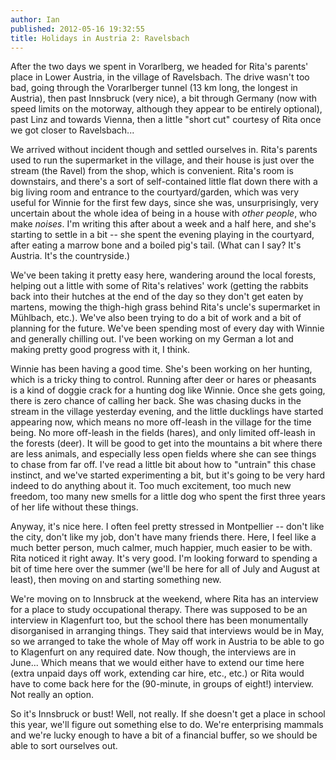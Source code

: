 ```yaml
---
author: Ian
published: 2012-05-16 19:32:55
title: Holidays in Austria 2: Ravelsbach
---
```

After the two days we spent in Vorarlberg, we headed for Rita's
parents' place in Lower Austria, in the village of Ravelsbach.  The
drive wasn't too bad, going through the Vorarlberger tunnel (13 km
long, the longest in Austria), then past Innsbruck (very nice), a bit
through Germany (now with speed limits on the motorway, although they
appear to be entirely optional), past Linz and towards Vienna, then a
little "short cut" courtesy of Rita once we got closer to
Ravelsbach...

We arrived without incident though and settled ourselves in.  Rita's
parents used to run the supermarket in the village, and their house is
just over the stream (the Ravel) from the shop, which is convenient.
Rita's room is downstairs, and there's a sort of self-contained little
flat down there with a big living room and entrance to the
courtyard/garden, which was very useful for Winnie for the first few
days, since she was, unsurprisingly, very uncertain about the whole
idea of being in a house with *other* *people*, who make *noises*.
I'm writing this after about a week and a half here, and she's
starting to settle in a bit -- she spent the evening playing in the
courtyard, after eating a marrow bone and a boiled pig's tail.  (What
can I say?  It's Austria.  It's the countryside.)

We've been taking it pretty easy here, wandering around the local
forests, helping out a little with some of Rita's relatives' work
(getting the rabbits back into their hutches at the end of the day so
they don't get eaten by martens, mowing the thigh-high grass behind
Rita's uncle's supermarket in Mühlbach, etc.).  We've also been trying
to do a bit of work and a bit of planning for the future.  We've been
spending most of every day with Winnie and generally chilling out.
I've been working on my German a lot and making pretty good progress
with it, I think.

Winnie has been having a good time.  She's been working on her
hunting, which is a tricky thing to control.  Running after deer or
hares or pheasants is a kind of doggie crack for a hunting dog like
Winnie.  Once she gets going, there is zero chance of calling her
back.  She was chasing ducks in the stream in the village yesterday
evening, and the little ducklings have started appearing now, which
means no more off-leash in the village for the time being.  No more
off-leash in the fields (hares), and only limited off-leash in the
forests (deer).  It will be good to get into the mountains a bit where
there are less animals, and especially less open fields where she can
see things to chase from far off.  I've read a little bit about how to
"untrain" this chase instinct, and we've started experimenting a bit,
but it's going to be very hard indeed to do anything about it.  Too
much excitement, too much new freedom, too many new smells for a
little dog who spent the first three years of her life without these
things.

Anyway, it's nice here.  I often feel pretty stressed in Montpellier
-- don't like the city, don't like my job, don't have many friends
there.  Here, I feel like a much better person, much calmer, much
happier, much easier to be with.  Rita noticed it right away.  It's
very good.  I'm looking forward to spending a bit of time here over
the summer (we'll be here for all of July and August at least), then
moving on and starting something new.

We're moving on to Innsbruck at the weekend, where Rita has an
interview for a place to study occupational therapy.  There was
supposed to be an interview in Klagenfurt too, but the school there
has been monumentally disorganised in arranging things.  They said
that interviews would be in May, so we arranged to take the whole of
May off work in Austria to be able to go to Klagenfurt on any required
date.  Now though, the interviews are in June...  Which means that we
would either have to extend our time here (extra unpaid days off work,
extending car hire, etc., etc.) or Rita would have to come back here
for the (90-minute, in groups of eight!) interview.  Not really an
option.

So it's Innsbruck or bust!  Well, not really.  If she doesn't get a
place in school this year, we'll figure out something else to do.
We're enterprising mammals and we're lucky enough to have a bit of a
financial buffer, so we should be able to sort ourselves out.
